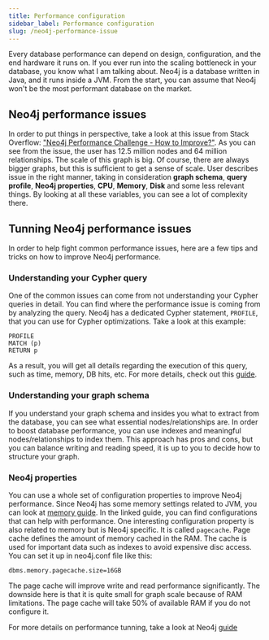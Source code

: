 ```yaml
---
title: Performance configuration
sidebar_label: Performance configuration
slug: /neo4j-performance-issue
---
```


Every database performance can depend on design, configuration, and the end hardware it runs on. 
If you ever run into the scaling bottleneck in your database, you know what I am talking about. 
Neo4j is a database written in Java, and it runs inside a JVM. From the start, you can assume that Neo4j won't be the most performant database on the market. 

## Neo4j performance issues

In order to put things in perspective, take a look at this issue from Stack Overflow: ["Neo4j Performance Challenge - How to Improve?"](https://stackoverflow.com/questions/29303841/neo4j-performance-challenge-how-to-improve). As you can see from the issue, the user has 12.5 million nodes and 64 million relationships.
The scale of this graph is big. Of course, there are always bigger graphs, but this is sufficient to get a sense of scale. User describes issue in the right manner, taking in consideration **graph schema**, **query profile**, **Neo4j properties**, **CPU**, **Memory**, **Disk** and some less relevant things. By looking at all these variables, you can see a lot of complexity there. 


## Tunning Neo4j performance issues 

In order to help fight common performance issues, here are a few tips and tricks on how to improve Neo4j performance.

### Understanding your Cypher query  

One of the common issues can come from not understanding your Cypher queries in detail. You can find where the performance issue is coming from by analyzing the query. Neo4j has a dedicated Cypher statement, `PROFILE`, that you can use for Cypher optimizations. Take a look at this example: 
```
PROFILE
MATCH (p)
RETURN p
```
As a result, you will get all details regarding the execution of this query, such as time, memory, DB hits, etc.
For more details, check out this [guide](https://neo4j.com/docs/cypher-manual/current/query-tuning/basic-example/). 

### Understanding your graph schema 

If you understand your graph schema and insides you what to extract from the database, you can see what essential nodes/relationships are. In order to boost database performance, you can use indexes and meaningful nodes/relationships to index them. This approach has pros and cons, but you can balance writing and reading speed, it is up to you to decide how to structure your graph. 


### Neo4j properties 

You can use a whole set of configuration properties to improve Neo4j performance. Since Neo4j has some memory settings related to JVM, you can look at [memory guide](memory.md). In the linked guide, you can find configurations that can help with performance. 
One interesting configuration property is also related to memory but is Neo4j specific. It is called `pagecache`. Page cache defines the amount of memory cached in the RAM. The cache is used for important data such as indexes to avoid expensive disc access. You can set it up in neo4j.conf file like this: 

```
dbms.memory.pagecache.size=16GB
```
The page cache will improve write and read performance significantly. The downside here is that it is quite small for graph scale because of RAM limitations. The page cache will take 50% of available RAM if you do not configure it. 

For more details on performance tunning, take a look at Neo4j [guide](https://neo4j.com/developer/guide-performance-tuning/)
